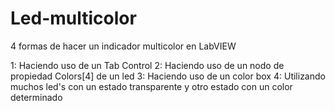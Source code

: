 # Led-multicolor
4 formas de hacer un indicador multicolor en LabVIEW

1: Haciendo uso de un Tab Control
2: Haciendo uso de un nodo de propiedad Colors[4] de un led 
3: Haciendo uso de un color box
4: Utilizando muchos led's con un estado transparente y otro estado con un color determinado

